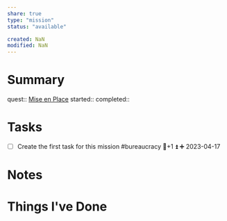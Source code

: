 ```yaml
---
share: true
type: "mission"
status: "available"

created: NaN 
modified: NaN
---
```

 
# Summary
quest:: [Mise en Place](../../02-%20Protection%20%F0%9F%9B%A1/01%20-%20Maintenance%20%F0%9F%A7%B9/Mise%20en%20Place.md)
started:: 
completed::
# Tasks
- [ ] Create the first task for this mission #bureaucracy 🥄+1 ⏫ ➕ 2023-04-17

# Notes

# Things I've Done
